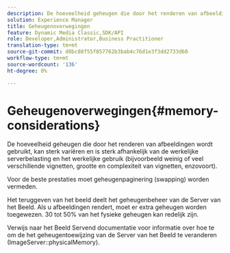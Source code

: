 ```yaml
---
description: De hoeveelheid geheugen die door het renderen van afbeeldingen wordt gebruikt, kan sterk variëren en is sterk afhankelijk van de werkelijke serverbelasting en het werkelijke gebruik (bijvoorbeeld weinig of veel verschillende vignetten, grootte en complexiteit van vignetten, enzovoort).
solution: Experience Manager
title: Geheugenoverwegingen
feature: Dynamic Media Classic,SDK/API
role: Developer,Administrator,Business Practitioner
translation-type: tm+mt
source-git-commit: d0bc88f55f857762b3bab4c76d1e3f3dd2733d60
workflow-type: tm+mt
source-wordcount: '136'
ht-degree: 0%

---
```



# Geheugenoverwegingen{#memory-considerations}

De hoeveelheid geheugen die door het renderen van afbeeldingen wordt gebruikt, kan sterk variëren en is sterk afhankelijk van de werkelijke serverbelasting en het werkelijke gebruik (bijvoorbeeld weinig of veel verschillende vignetten, grootte en complexiteit van vignetten, enzovoort).

Voor de beste prestaties moet geheugenpaginering (swapping) worden vermeden.

Het teruggeven van het beeld deelt het geheugenbeheer van de Server van het Beeld. Als u afbeeldingen rendert, moet er extra geheugen worden toegewezen. 30 tot 50% van het fysieke geheugen kan redelijk zijn.

Verwijs naar het Beeld Servend documentatie voor informatie over hoe te om de het geheugentoewijzing van de Server van het Beeld te veranderen (ImageServer::physicalMemory).
